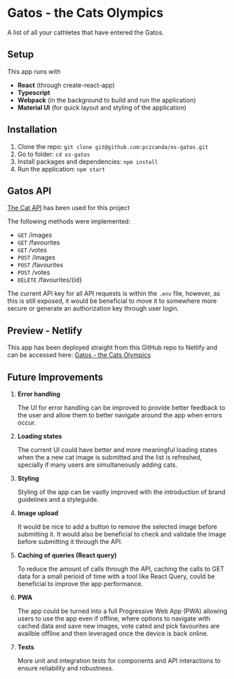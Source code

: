 # Gatos - the Cats Olympics

A list of all your cathletes that have entered the Gatos.

## Setup

This app runs with

- **React** (through create-react-app)
- **Typescript**
- **Webpack** (in the background to build and run the application)
- **Material UI** (for quick layout and styling of the application)

## Installation

1. Clone the repo: `git clone git@github.com:pczcanda/os-gatos.git`
2. Go to folder: `cd os-gatos`
3. Install packages and dependencies: `npm install`
4. Run the application: `npm start`

## Gatos API

[The Cat API](https://developers.thecatapi.com/view-account/ylX4blBYT9FaoVd6OhvR?report=FJkYOq9tW) has been used for this project

The following methods were implemented:

- `GET` /images
- `GET` /favourites
- `GET` /votes
- `POST` /images
- `POST` /favourites
- `POST` /votes
- `DELETE` /favourites/{id}

The current API key for all API requests is within the `.env` file, however, as this is still exposed, it would be beneficial to move it to somewhere more secure or generate an authorization key through user login.

## Preview - Netlify

This app has been deployed straight from this GitHub repo to Netlify and can be accessed here: [Gatos - the Cats Olympics](https://cats-olympics.netlify.app/)

## Future Improvements

1. **Error handling**

   The UI for error handling can be improved to provide better feedback to the user and allow them to better navigate around the app when errors occur.

2. **Loading states**

   The current UI could have better and more meaningful loading states when the a new cat image is submitted and the list is refreshed, specially if many users are simultaneously adding cats.

3. **Styling**

   Styling of the app can be vastly improved with the introduction of brand guidelines and a styleguide.

4. **Image upload**

   It would be nice to add a button to remove the selected image before submitting it. It would also be beneficial to check and validate the image before submitting it through the API.

5. **Caching of queries (React query)**

   To reduce the amount of calls through the API, caching the calls to GET data for a small perioid of time with a tool like React Query, could be beneficial to improve the app performance.

6. **PWA**

   The app could be turned into a full Progressive Web App (PWA) allowing users to use the app even if offline, where options to navigate with cached data and save new images, vote cated and pick favourites are availble offline and then leveraged once the device is back online.

7. **Tests**

   More  unit and integration tests for components and API interactions to ensure reliability and robustness.
